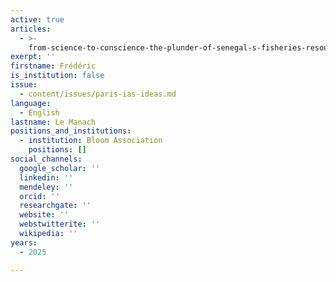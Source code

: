 ```yaml
---
active: true
articles:
  - >-
    from-science-to-conscience-the-plunder-of-senegal-s-fisheries-resources-or-europe-s-role-in-the-making-of-a-migration-crisis
exerpt: ''
firstname: Frédéric
is_institution: false
issue:
  - content/issues/paris-ias-ideas.md
language:
  - English
lastname: Le Manach
positions_and_institutions:
  - institution: Bloom Association
    positions: []
social_channels:
  google_scholar: ''
  linkedin: ''
  mendeley: ''
  orcid: ''
  researchgate: ''
  website: ''
  webstwitterite: ''
  wikipedia: ''
years:
  - 2025

---
```

